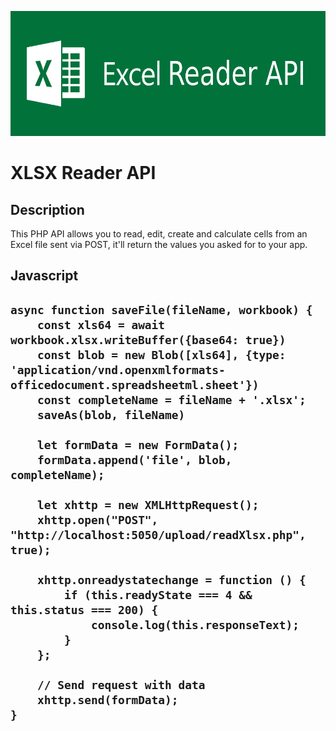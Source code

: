 <p align="left">
  <img src="https://github.com/thomas-rooty/readXlsx-php-api/blob/master/xlsx-reader.png?raw=true" height="200px" width="auto" alt="XLSX Reader API"/>
</p>
<h1>XLSX Reader API</h1>
<h2>Description</h2>
This PHP API allows you to read, edit, create and calculate cells from an Excel file sent via POST, it'll return the values you asked for to your app.

<h2>Javascript<h2>
  
    async function saveFile(fileName, workbook) {
        const xls64 = await workbook.xlsx.writeBuffer({base64: true})
        const blob = new Blob([xls64], {type: 'application/vnd.openxmlformats-officedocument.spreadsheetml.sheet'})
        const completeName = fileName + '.xlsx';
        saveAs(blob, fileName)

        let formData = new FormData();
        formData.append('file', blob, completeName);

        let xhttp = new XMLHttpRequest();
        xhttp.open("POST", "http://localhost:5050/upload/readXlsx.php", true);

        xhttp.onreadystatechange = function () {
            if (this.readyState === 4 && this.status === 200) {
                console.log(this.responseText);
            }
        };

        // Send request with data
        xhttp.send(formData);
    }
